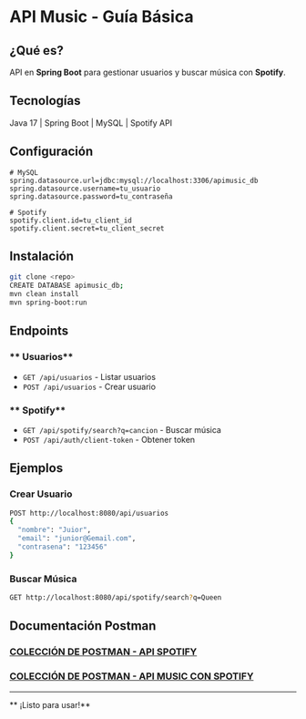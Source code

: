 # API Music - Guía Básica

## **¿Qué es?**
API en **Spring Boot** para gestionar usuarios y buscar música con **Spotify**.

##  **Tecnologías**
Java 17 | Spring Boot | MySQL | Spotify API

##  **Configuración**
```properties
# MySQL
spring.datasource.url=jdbc:mysql://localhost:3306/apimusic_db
spring.datasource.username=tu_usuario
spring.datasource.password=tu_contraseña

# Spotify
spotify.client.id=tu_client_id
spotify.client.secret=tu_client_secret
```

##  **Instalación**
```bash
git clone <repo>
CREATE DATABASE apimusic_db;
mvn clean install
mvn spring-boot:run
```

##  **Endpoints**

### ** Usuarios**
- `GET /api/usuarios` - Listar usuarios
- `POST /api/usuarios` - Crear usuario

### ** Spotify**
- `GET /api/spotify/search?q=cancion` - Buscar música
- `POST /api/auth/client-token` - Obtener token

##  **Ejemplos**

### Crear Usuario
```bash
POST http://localhost:8080/api/usuarios
{
  "nombre": "Juior",
  "email": "junior@Gemail.com",
  "contrasena": "123456"
}
```

### Buscar Música
```bash
GET http://localhost:8080/api/spotify/search?q=Queen
```

##  **Documentación Postman**

### [**COLECCIÓN DE POSTMAN - API SPOTIFY**](https://documenter.getpostman.com/view/40843950/2sB2x6kBmo#7b715c79-a01d-435f-8adf-2eb1a4fef6fc)

### [**COLECCIÓN DE POSTMAN - API MUSIC CON SPOTIFY**](https://documenter.getpostman.com/view/40843950/2sB2x6kBmo#7b715c79-a01d-435f-8adf-2eb1a4fef6fc)

---
** ¡Listo para usar!**
